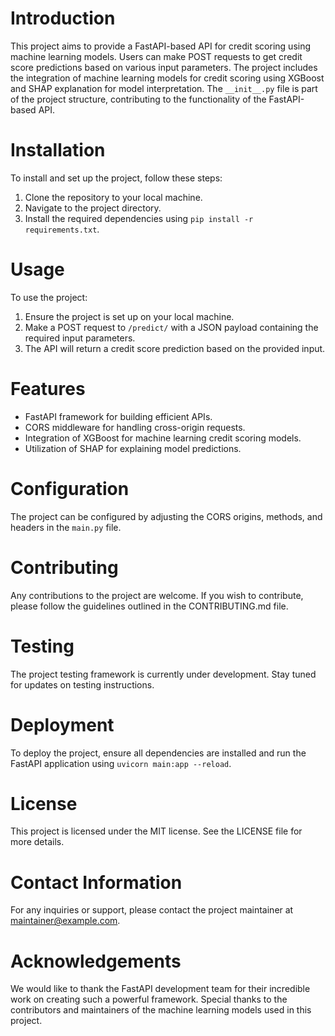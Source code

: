 # Introduction
This project aims to provide a FastAPI-based API for credit scoring using machine learning models. Users can make POST requests to get credit score predictions based on various input parameters. The project includes the integration of machine learning models for credit scoring using XGBoost and SHAP explanation for model interpretation. The `__init__.py` file is part of the project structure, contributing to the functionality of the FastAPI-based API.

# Installation
To install and set up the project, follow these steps:
1. Clone the repository to your local machine.
2. Navigate to the project directory.
3. Install the required dependencies using `pip install -r requirements.txt`.

# Usage
To use the project:
1. Ensure the project is set up on your local machine.
2. Make a POST request to `/predict/` with a JSON payload containing the required input parameters.
3. The API will return a credit score prediction based on the provided input.

# Features
- FastAPI framework for building efficient APIs.
- CORS middleware for handling cross-origin requests.
- Integration of XGBoost for machine learning credit scoring models.
- Utilization of SHAP for explaining model predictions.

# Configuration
The project can be configured by adjusting the CORS origins, methods, and headers in the `main.py` file.

# Contributing
Any contributions to the project are welcome. If you wish to contribute, please follow the guidelines outlined in the CONTRIBUTING.md file. 

# Testing
The project testing framework is currently under development. Stay tuned for updates on testing instructions.

# Deployment
To deploy the project, ensure all dependencies are installed and run the FastAPI application using `uvicorn main:app --reload`. 

# License
This project is licensed under the MIT license. See the LICENSE file for more details.

# Contact Information
For any inquiries or support, please contact the project maintainer at maintainer@example.com.

# Acknowledgements
We would like to thank the FastAPI development team for their incredible work on creating such a powerful framework. Special thanks to the contributors and maintainers of the machine learning models used in this project.